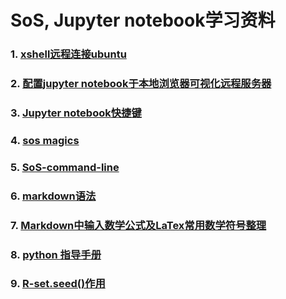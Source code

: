 #   SoS, Jupyter notebook学习资料
### 1. [xshell远程连接ubuntu](https://zhuanlan.zhihu.com/p/28544384)

### 2. [配置jupyter notebook于本地浏览器可视化远程服务器](https://www.jianshu.com/p/bc132795433d)

### 3. [Jupyter notebook快捷键](https://blog.csdn.net/lawme/article/details/51034543)

### 4. [sos magics](https://vatlab.github.io/sos-docs/doc/user_guide/sos_magics.html)

### 5. [SoS-command-line](https://vatlab.github.io/sos-docs/doc/documentation/User_Interface.html)

### 6. [markdown语法](https://www.w3cschool.cn/markdownyfsm/markdownyfsm-odm6256r.html)

### 7. [Markdown中输入数学公式及LaTex常用数学符号整理](http://liyangbit.com/math/jupyter-latex/)

### 8. [python 指导手册](https://docs.python.org/3/reference/lexical_analysis.html#f-strings)

### 9. [R-set.seed()作用](https://www.jianshu.com/p/38d0a44630f8)
